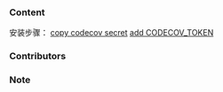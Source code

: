 ### Content

安装步骤：
[copy codecov secret](https://app.codecov.io/gh/huof6829/testproj/settings)
[add CODECOV_TOKEN](https://github.com/huof6829/testproj/settings)

### Contributors

### Note
